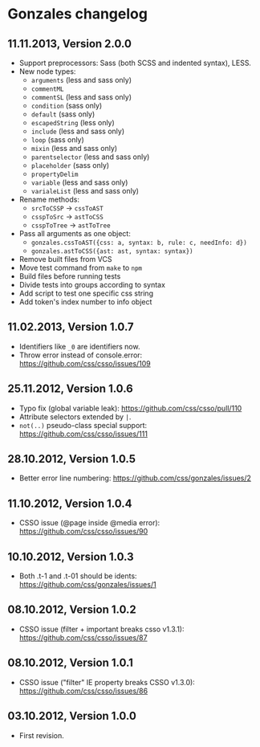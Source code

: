 Gonzales changelog
==================

11.11.2013, Version 2.0.0
-------------------------

- Support preprocessors: Sass (both SCSS and indented syntax), LESS.
- New node types:
    - `arguments` (less and sass only)
    - `commentML`
    - `commentSL` (less and sass only)
    - `condition` (sass only)
    - `default` (sass only)
    - `escapedString` (less only)
    - `include` (less and sass only)
    - `loop` (sass only)
    - `mixin` (less and sass only)
    - `parentselector` (less and sass only)
    - `placeholder` (sass only)
    - `propertyDelim`
    - `variable` (less and sass only)
    - `varialeList` (less and sass only)
- Rename methods:
    - `srcToCSSP` -> `cssToAST`
    - `csspToSrc` -> `astToCSS`
    - `csspToTree` -> `astToTree`
- Pass all arguments as one object:
    - `gonzales.cssToAST({css: a, syntax: b, rule: c, needInfo: d})`
    - `gonzales.astToCSS({ast: ast, syntax: syntax})`
- Remove built files from VCS
- Move test command from `make` to `npm`
- Build files before running tests
- Divide tests into groups according to syntax
- Add script to test one specific css string
- Add token's index number to info object

11.02.2013, Version 1.0.7
-------------------------

- Identifiers like `_0` are identifiers now.
- Throw error instead of console.error: https://github.com/css/csso/issues/109

25.11.2012, Version 1.0.6
-------------------------

- Typo fix (global variable leak): https://github.com/css/csso/pull/110
- Attribute selectors extended by `|`.
- `not(..)` pseudo-class special support: https://github.com/css/csso/issues/111

28.10.2012, Version 1.0.5
-------------------------

- Better error line numbering: https://github.com/css/gonzales/issues/2

11.10.2012, Version 1.0.4
-------------------------

- CSSO issue (@page inside @media error): https://github.com/css/csso/issues/90

10.10.2012, Version 1.0.3
-------------------------

- Both .t-1 and .t-01 should be idents: https://github.com/css/gonzales/issues/1

08.10.2012, Version 1.0.2
-------------------------

- CSSO issue (filter + important breaks csso v1.3.1): https://github.com/css/csso/issues/87

08.10.2012, Version 1.0.1
-------------------------

- CSSO issue ("filter" IE property breaks CSSO v1.3.0): https://github.com/css/csso/issues/86

03.10.2012, Version 1.0.0
-------------------------

- First revision.
